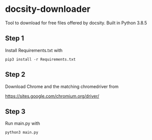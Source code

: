 # docsity-downloader

Tool to download for free files offered by docsity.
Built in Python 3.8.5

## Step 1

Install Requirements.txt with

`pip3 install -r Requirements.txt`

## Step 2

Download Chrome and the matching chromedriver from

https://sites.google.com/chromium.org/driver/

## Step 3

Run main.py with

`python3 main.py`
